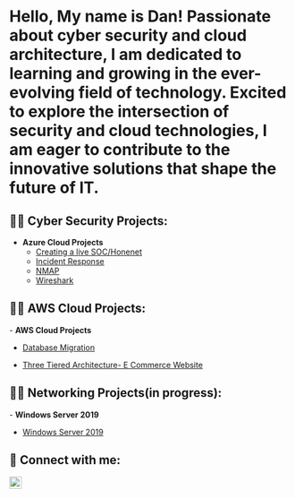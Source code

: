 <h1>Hello, My name is Dan! Passionate about cyber security and cloud architecture, I am dedicated to learning and growing in the ever-evolving field of technology. Excited to explore the intersection of security and cloud technologies, I am eager to contribute to the innovative solutions that shape the future of IT. </h1>

<h2>👨‍💻 Cyber Security Projects:</h2>

- <b>Azure Cloud Projects</b>
  - [Creating a live SOC/Honenet](https://github.com/dbriones49/Azure-SOC/)
  - [Incident Response](https://github.com/dbriones49/Incident-Response/)
  - [NMAP](https://github.com/dbriones49/NMAP/)
  - [Wireshark](https://github.com/dbriones49//Wireshark/)

  

<h2>👨‍💻 AWS Cloud Projects:</h2>
   - <b>AWS Cloud Projects</b>

 - [Database Migration](https://github.com/dbriones49/Cloud-Projects)

  - [Three Tiered Architecture- E Commerce Website](https://github.com/dbriones49/Cloud--Three-Tiered-Architecture)

<h2>👨‍💻 Networking Projects(in progress):</h2>
  - <b>Windows Server 2019</b>

- [Windows Server 2019](https://github.com/dbriones49/Windows-Server-2019)





<h2> 🤳 Connect with me:</h2>

[<img align="left" alt="DannyBriones | LinkedIn" width="22px" src="https://cdn.jsdelivr.net/npm/simple-icons@v3/icons/linkedin.svg" />][linkedin]


[linkedin]: https://linkedin.com/in/dannybrionesjr

<!--
**joshmadakor1/joshmadakor1** is a ✨ _special_ ✨ repository because its `README.md` (this file) appears on your GitHub profile.

Here are some ideas to get you started:

- 🔭 I’m currently working on ...
- 🌱 I’m currently learning ...
- 👯 I’m looking to collaborate on ...
- 🤔 I’m looking for help with ...
- 💬 Ask me about ...
- 📫 How to reach me: ...
- 😄 Pronouns: ...
- ⚡ Fun fact: ...
